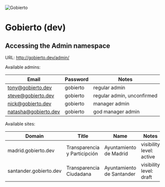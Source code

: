![Gobierto](https://gobierto.es/assets/logo_gobierto.png)

# Gobierto (dev)

## Accessing the Admin namespace

URL: http://gobierto.dev/admin/

Available admins:

| Email                 | Password | Notes                      |
| ---                   | ---      | ---                        |
| tony@gobierto.dev     | gobierto | regular admin              |
| steve@gobierto.dev    | gobierto | regular admin, unconfirmed |
| nick@gobierto.dev     | gobierto | manager admin              |
| natasha@gobierto.dev  | gobierto | god manager admin          |

Available sites:

| Domain                 | Title                        | Name                      | Notes                    | Modules                      |
| ---                    | ---                          | ---                       | ---                      | ---                          |
| madrid.gobierto.dev    | Transparencia y Participción | Ayuntamiento de Madrid    | visibility level: active | Budgets, BudgetConsultations |
| santander.gobierto.dev | Transparencia Ciudadana      | Ayuntamiento de Santander | visibility level: draft  | Budgets                      |
